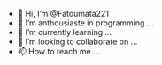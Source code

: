 - 👋 Hi, I’m @Fatoumata221
- 👀 I’m anthousiaste in programming ...
- 🌱 I’m currently learning ...
- 💞️ I’m looking to collaborate on ...
- 📫 How to reach me ...

<!---
Fatoumata221/Fatoumata221 is a ✨ special ✨ repository because its `README.md` (this file) appears on your GitHub profile.
You can click the Preview link to take a look at your changes.
--->
